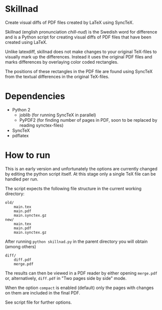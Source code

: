 Skillnad
========

Create visual diffs of PDF files created by LaTeX using SyncTeX.

Skillnad (english pronunciation *chill-nud*) is the Swedish word for difference and is a Python script for creating visual diffs of PDF files that have been created using LaTeX.

Unlike latexdiff, skillnad does not make changes to your original TeX-files to visually mark up the differences. Instead it uses the original PDF files and marks differences by overlaying color coded rectangles.

The positions of these rectangles in the PDF file are found using SyncTeX from the textual differences in the original TeX-files.

Dependencies
============

* Python 2
	* joblib (for running SyncTeX in parallel)
	* PyPDF2 (for finding number of pages in PDF, soon to be replaced by reading synctex-files)
* SyncTeX
* pdflatex


How to run
==========

This is an early version and unfortunately the options are currently changed by editing the python script itself. At this stage only a single TeX file can be handled per run.

The script expects the following file structure in the current working directory:

	old/
		main.tex
		main.pdf
		main.synctex.gz
	new/
		main.tex
		main.pdf
		main.synctex.gz

After running ```python skillnad.py``` in the parent directory you will obtain (among others)
	
	diff/
		diff.pdf
		merge.pdf
		
The results can then be viewed in a PDF reader by either opening ```merge.pdf``` or, alternatively, ```diff.pdf``` in "Two pages side by side" mode.

When the option ```compact``` is enabled (default) only the pages with changes on them are included in the final PDF.

See script file for further options.